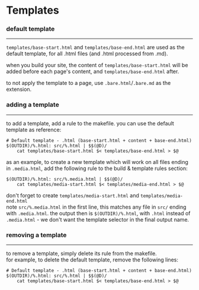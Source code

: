 # Templates

### default template

---

`templates/base-start.html` and `templates/base-end.html` are used as the default template, for all .html files (and .html processed from .md).  

when you build your site, the content of `templates/base-start.html` will be added before each page's content, and `templates/base-end.html` after.  
  
to not apply the template to a page, use `.bare.html`/`.bare.md` as the extension.  
  
  
### adding a template

---

to add a template, add a rule to the makefile. you can use the default template as reference:  
```
# Default template - .html (base-start.html + content + base-end.html)
$(OUTDIR)/%.html: src/%.html | $$(@D)/
	cat templates/base-start.html $< templates/base-end.html > $@
```  
  
as an example, to create a new template which will work on all files ending in `.media.html`, add the following rule to the build & template rules section:  
```
$(OUTDIR)/%.html: src/%.media.html | $$(@D)/
	cat templates/media-start.html $< templates/media-end.html > $@
```  
don't forget to create `templates/media-start.html` and `templates/media-end.html`  
note `src/%.media.html` in the first line, this matches any file in `src/` ending with `.media.html`. the output then is `$(OUTDIR)/%.html`, with `.html` instead of `.media.html` - we don't want the template selector in the final output name.  
  
  
### removing a template

---

to remove a template, simply delete its rule from the makefile.  
for example, to delete the default template, remove the following lines:  
```
# Default template - .html (base-start.html + content + base-end.html)
$(OUTDIR)/%.html: src/%.html | $$(@D)/
	cat templates/base-start.html $< templates/base-end.html > $@
```
